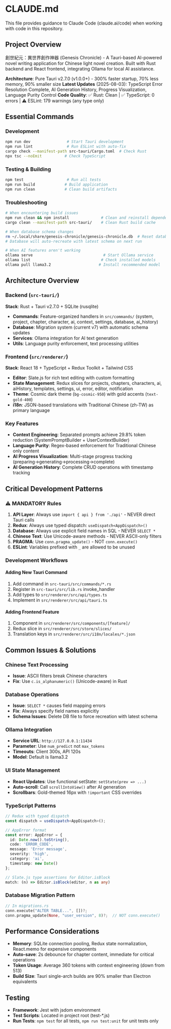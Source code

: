 # CLAUDE.md

This file provides guidance to Claude Code (claude.ai/code) when working with code in this repository.

## Project Overview

創世紀元：異世界創作神器 (Genesis Chronicle) - A Tauri-based AI-powered novel writing application for Chinese light novel creation. Built with Rust backend and React frontend, integrating Ollama for local AI assistance.

**Architecture**: Pure Tauri v2.7.0 (v1.0.0+) - 300% faster startup, 70% less memory, 90% smaller size
**Latest Updates** (2025-08-03): TypeScript Error Resolution Complete, AI Generation History, Progress Visualization, Language Purity Control
**Code Quality**: ✅ Rust: Clean | ✅ TypeScript: 0 errors | ⚠️ ESLint: 179 warnings (any type only)

## Essential Commands

### Development
```bash
npm run dev                # Start Tauri development
npm run lint               # Run ESLint with auto-fix
cargo check --manifest-path src-tauri/Cargo.toml  # Check Rust
npx tsc --noEmit          # Check TypeScript
```

### Testing & Building
```bash
npm test                   # Run all tests
npm run build             # Build application
npm run clean             # Clean build artifacts
```

### Troubleshooting
```bash
# When encountering build issues
npm run clean && npm install              # Clean and reinstall dependencies
cargo clean --manifest-path src-tauri/    # Clean Rust build cache

# When database schema changes
rm ~/.local/share/genesis-chronicle/genesis-chronicle.db  # Reset database (macOS/Linux)
# Database will auto-recreate with latest schema on next run

# When AI features aren't working
ollama serve                               # Start Ollama service
ollama list                               # Check installed models
ollama pull llama3.2                     # Install recommended model
```

## Architecture Overview

### Backend (`src-tauri/`)
**Stack**: Rust + Tauri v2.7.0 + SQLite (rusqlite)
- **Commands**: Feature-organized handlers in `src/commands/` (system, project, chapter, character, ai, context, settings, database, ai_history)
- **Database**: Migration system (current v7) with automatic schema updates
- **Services**: Ollama integration for AI text generation
- **Utils**: Language purity enforcement, text processing utilities

### Frontend (`src/renderer/`)
**Stack**: React 18 + TypeScript + Redux Toolkit + Tailwind CSS
- **Editor**: Slate.js for rich text editing with custom formatting
- **State Management**: Redux slices for projects, chapters, characters, ai, aiHistory, templates, settings, ui, error, editor, notification
- **Theme**: Cosmic dark theme (`bg-cosmic-950`) with gold accents (`text-gold-400`)
- **i18n**: JSON-based translations with Traditional Chinese (zh-TW) as primary language

### Key Features
- **Context Engineering**: Separated prompts achieve 29.8% token reduction (SystemPromptBuilder + UserContextBuilder)
- **Language Purity**: Regex-based enforcement for Traditional Chinese only content
- **AI Progress Visualization**: Multi-stage progress tracking (preparing→generating→processing→complete)
- **AI Generation History**: Complete CRUD operations with timestamp tracking

## Critical Development Patterns

### ⚠️ MANDATORY Rules

1. **API Layer**: Always use `import { api } from './api'` - NEVER direct Tauri calls
2. **Redux**: Always use typed dispatch: `useDispatch<AppDispatch>()`
3. **Database**: Always use explicit field names in SQL - NEVER `SELECT *`
4. **Chinese Text**: Use Unicode-aware methods - NEVER ASCII-only filters
5. **PRAGMA**: Use `conn.pragma_update()` - NOT `conn.execute()`
6. **ESLint**: Variables prefixed with `_` are allowed to be unused

### Development Workflows

#### Adding New Tauri Command
1. Add command in `src-tauri/src/commands/*.rs`
2. Register in `src-tauri/src/lib.rs` invoke_handler
3. Add types to `src/renderer/src/api/types.ts`
4. Implement in `src/renderer/src/api/tauri.ts`

#### Adding Frontend Feature
1. Component in `src/renderer/src/components/[feature]/`
2. Redux slice in `src/renderer/src/store/slices/`
3. Translation keys in `src/renderer/src/i18n/locales/*.json`

## Common Issues & Solutions

### Chinese Text Processing
- **Issue**: ASCII filters break Chinese characters
- **Fix**: Use `c.is_alphanumeric()` (Unicode-aware) in Rust

### Database Operations
- **Issue**: `SELECT *` causes field mapping errors
- **Fix**: Always specify field names explicitly
- **Schema Issues**: Delete DB file to force recreation with latest schema

### Ollama Integration
- **Service URL**: `http://127.0.0.1:11434`
- **Parameter**: Use `num_predict` not `max_tokens`
- **Timeouts**: Client 300s, API 120s
- **Model**: Default is llama3.2

### UI State Management
- **React Updates**: Use functional setState: `setState(prev => ...)`
- **Auto-scroll**: Call `scrollIntoView()` after AI generation
- **Scrollbars**: Gold-themed 16px with `!important` CSS overrides

### TypeScript Patterns
```typescript
// Redux with typed dispatch
const dispatch = useDispatch<AppDispatch>();

// AppError format
const error: AppError = {
  id: Date.now().toString(),
  code: 'ERROR_CODE',
  message: 'Error message',
  severity: 'high',
  category: 'ai',
  timestamp: new Date()
};

// Slate.js type assertions for Editor.isBlock
match: (n) => Editor.isBlock(editor, n as any)
```

### Database Migration Pattern
```rust
// In migrations.rs
conn.execute("ALTER TABLE...", [])?;
conn.pragma_update(None, "user_version", 8)?;  // NOT conn.execute()
```

## Performance Considerations

- **Memory**: SQLite connection pooling, Redux state normalization, React.memo for expensive components
- **Auto-save**: 2s debounce for chapter content, immediate for critical operations
- **Token Usage**: Average 360 tokens with context engineering (down from 513)
- **Build Size**: Tauri single-arch builds are 90% smaller than Electron equivalents

## Testing

- **Framework**: Jest with jsdom environment
- **Test Scripts**: Located in project root (test-*.js)
- **Run Tests**: `npm test` for all tests, `npm run test:unit` for unit tests only